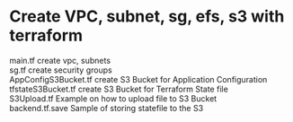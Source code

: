 #  Create VPC, subnet, sg, efs, s3 with terraform  
 main.tf   		create vpc, subnets  
 sg.tf     		create security groups  
 AppConfigS3Bucket.tf   create S3 Bucket for Application Configuration  
 tfstateS3Bucket.tf     create S3 Bucket for Terraform State file   
 S3Upload.tf            Example on how to upload file to S3 Bucket   
 backend.tf.save        Sample of storing statefile to the S3  
